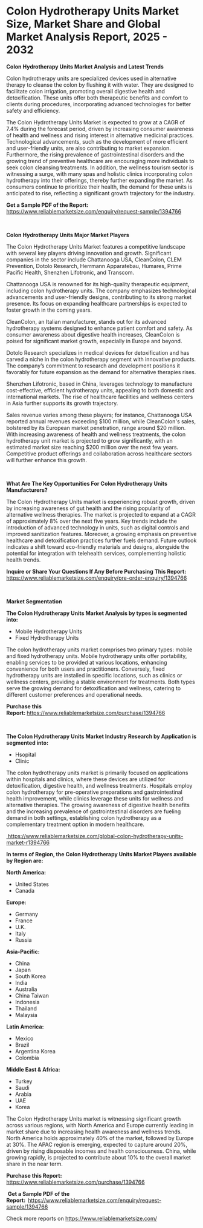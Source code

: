 <p><h1>Colon Hydrotherapy Units Market Size, Market Share and Global Market Analysis Report, 2025 - 2032</h1></p><p><strong>Colon Hydrotherapy Units Market Analysis and Latest Trends</strong></p>
<p><p>Colon hydrotherapy units are specialized devices used in alternative therapy to cleanse the colon by flushing it with water. They are designed to facilitate colon irrigation, promoting overall digestive health and detoxification. These units offer both therapeutic benefits and comfort to clients during procedures, incorporating advanced technologies for better safety and efficiency.</p><p>The Colon Hydrotherapy Units Market is expected to grow at a CAGR of 7.4% during the forecast period, driven by increasing consumer awareness of health and wellness and rising interest in alternative medicinal practices. Technological advancements, such as the development of more efficient and user-friendly units, are also contributing to market expansion. Furthermore, the rising prevalence of gastrointestinal disorders and the growing trend of preventive healthcare are encouraging more individuals to seek colon cleansing treatments. In addition, the wellness tourism sector is witnessing a surge, with many spas and holistic clinics incorporating colon hydrotherapy into their offerings, thereby further expanding the market. As consumers continue to prioritize their health, the demand for these units is anticipated to rise, reflecting a significant growth trajectory for the industry.</p></p>
<p><strong>Get a Sample PDF of the Report:&nbsp;</strong> <a href="https://www.reliablemarketsize.com/enquiry/request-sample/1394766?utm_campaign=2628&utm_medium=2&utm_source=Github&utm_content=ia&utm_term=22032025&utm_id=colon-hydrotherapy-units">https://www.reliablemarketsize.com/enquiry/request-sample/1394766</a></p>
<p>&nbsp;</p>
<p><strong>Colon Hydrotherapy Units Major Market Players</strong></p>
<p><p>The Colon Hydrotherapy Units Market features a competitive landscape with several key players driving innovation and growth. Significant companies in the sector include Chattanooga USA, CleanColon, CLEM Prevention, Dotolo Research, Herrmann Apparatebau, Humares, Prime Pacific Health, Shenzhen Lifotronic, and Transcom.</p><p>Chattanooga USA is renowned for its high-quality therapeutic equipment, including colon hydrotherapy units. The company emphasizes technological advancements and user-friendly designs, contributing to its strong market presence. Its focus on expanding healthcare partnerships is expected to foster growth in the coming years.</p><p>CleanColon, an Italian manufacturer, stands out for its advanced hydrotherapy systems designed to enhance patient comfort and safety. As consumer awareness about digestive health increases, CleanColon is poised for significant market growth, especially in Europe and beyond.</p><p>Dotolo Research specializes in medical devices for detoxification and has carved a niche in the colon hydrotherapy segment with innovative products. The company’s commitment to research and development positions it favorably for future expansion as the demand for alternative therapies rises.</p><p>Shenzhen Lifotronic, based in China, leverages technology to manufacture cost-effective, efficient hydrotherapy units, appealing to both domestic and international markets. The rise of healthcare facilities and wellness centers in Asia further supports its growth trajectory.</p><p>Sales revenue varies among these players; for instance, Chattanooga USA reported annual revenues exceeding $100 million, while CleanColon's sales, bolstered by its European market penetration, range around $20 million. With increasing awareness of health and wellness treatments, the colon hydrotherapy unit market is projected to grow significantly, with an estimated market size reaching $200 million over the next few years. Competitive product offerings and collaboration across healthcare sectors will further enhance this growth.</p></p>
<p>&nbsp;</p>
<p><strong>What Are The Key Opportunities For Colon Hydrotherapy Units Manufacturers?</strong></p>
<p><p>The Colon Hydrotherapy Units market is experiencing robust growth, driven by increasing awareness of gut health and the rising popularity of alternative wellness therapies. The market is projected to expand at a CAGR of approximately 8% over the next five years. Key trends include the introduction of advanced technology in units, such as digital controls and improved sanitization features. Moreover, a growing emphasis on preventive healthcare and detoxification practices further fuels demand. Future outlook indicates a shift toward eco-friendly materials and designs, alongside the potential for integration with telehealth services, complementing holistic health trends.</p></p>
<p><strong>Inquire or Share Your Questions If Any Before Purchasing This Report:</strong> <a href="https://www.reliablemarketsize.com/enquiry/pre-order-enquiry/1394766?utm_campaign=2628&utm_medium=2&utm_source=Github&utm_content=ia&utm_term=22032025&utm_id=colon-hydrotherapy-units">https://www.reliablemarketsize.com/enquiry/pre-order-enquiry/1394766</a></p>
<p>&nbsp;</p>
<p><strong>Market Segmentation</strong></p>
<p><strong>The Colon Hydrotherapy Units Market Analysis by types is segmented into:</strong></p>
<p><ul><li>Mobile Hydrotherapy Units</li><li>Fixed Hydrotherapy Units</li></ul></p>
<p><p>The colon hydrotherapy units market comprises two primary types: mobile and fixed hydrotherapy units. Mobile hydrotherapy units offer portability, enabling services to be provided at various locations, enhancing convenience for both users and practitioners. Conversely, fixed hydrotherapy units are installed in specific locations, such as clinics or wellness centers, providing a stable environment for treatments. Both types serve the growing demand for detoxification and wellness, catering to different customer preferences and operational needs.</p></p>
<p><strong>Purchase this Report:&nbsp;</strong><a href="https://www.reliablemarketsize.com/purchase/1394766?utm_campaign=2628&utm_medium=2&utm_source=Github&utm_content=ia&utm_term=22032025&utm_id=colon-hydrotherapy-units">https://www.reliablemarketsize.com/purchase/1394766</a></p>
<p>&nbsp;</p>
<p><strong>The Colon Hydrotherapy Units Market Industry Research by Application is segmented into:</strong></p>
<p><ul><li>Hsopital</li><li>Clinic</li></ul></p>
<p><p>The colon hydrotherapy units market is primarily focused on applications within hospitals and clinics, where these devices are utilized for detoxification, digestive health, and wellness treatments. Hospitals employ colon hydrotherapy for pre-operative preparations and gastrointestinal health improvement, while clinics leverage these units for wellness and alternative therapies. The growing awareness of digestive health benefits and the increasing prevalence of gastrointestinal disorders are fueling demand in both settings, establishing colon hydrotherapy as a complementary treatment option in modern healthcare.</p></p>
<p><a href="https://www.reliablemarketsize.com/global-colon-hydrotherapy-units-market-r1394766?utm_campaign=2628&utm_medium=2&utm_source=Github&utm_content=ia&utm_term=22032025&utm_id=colon-hydrotherapy-units">&nbsp;https://www.reliablemarketsize.com/global-colon-hydrotherapy-units-market-r1394766</a></p>
<p><strong>In terms of Region, the Colon Hydrotherapy Units Market Players available by Region are:</strong></p>
<p>
    <p> <strong> North America: </strong>
        <ul>
            <li>United States</li>
            <li>Canada</li>
        </ul>
        </p> 
    <p> <strong> Europe: </strong>
        <ul>
            <li>Germany</li>
            <li>France</li>
            <li>U.K.</li>
            <li>Italy</li>
            <li>Russia</li>
        </ul>
        </p> 
    <p> <strong> Asia-Pacific: </strong>
        <ul>
            <li>China</li>
            <li>Japan</li>
            <li>South Korea</li>
            <li>India</li>
            <li>Australia</li>
            <li>China Taiwan</li>
            <li>Indonesia</li>
            <li>Thailand</li>
            <li>Malaysia</li>
        </ul>
        </p> 
    <p> <strong> Latin America: </strong>
        <ul>
            <li>Mexico</li>
            <li>Brazil</li>
            <li>Argentina Korea</li>
            <li>Colombia</li>
        </ul>
        </p> 
    <p> <strong> Middle East & Africa: </strong>
        <ul>
            <li>Turkey</li>
            <li>Saudi</li>
            <li>Arabia</li>
            <li>UAE</li>
            <li>Korea</li>
        </ul>
    </p>
    </p>
<p><p>The Colon Hydrotherapy Units market is witnessing significant growth across various regions, with North America and Europe currently leading in market share due to increasing health awareness and wellness trends. North America holds approximately 40% of the market, followed by Europe at 30%. The APAC region is emerging, expected to capture around 20%, driven by rising disposable incomes and health consciousness. China, while growing rapidly, is projected to contribute about 10% to the overall market share in the near term.</p></p>
<p><strong>Purchase this Report: </strong><a href="https://www.reliablemarketsize.com/purchase/1394766?utm_campaign=2628&utm_medium=2&utm_source=Github&utm_content=ia&utm_term=22032025&utm_id=colon-hydrotherapy-units">https://www.reliablemarketsize.com/purchase/1394766</a></p>
<p>&nbsp;<strong>Get a Sample PDF of the Report:&nbsp;&nbsp;</strong><a href="https://www.reliablemarketsize.com/enquiry/request-sample/1394766?utm_campaign=2628&utm_medium=2&utm_source=Github&utm_content=ia&utm_term=22032025&utm_id=colon-hydrotherapy-units">https://www.reliablemarketsize.com/enquiry/request-sample/1394766</a></p>
<p><strong></strong></p>
<p>Check more reports on <a href="https://www.reliablemarketsize.com/?utm_campaign=2628&utm_medium=2&utm_source=Github&utm_content=ia&utm_term=22032025&utm_id=colon-hydrotherapy-units">https://www.reliablemarketsize.com/</a></p>